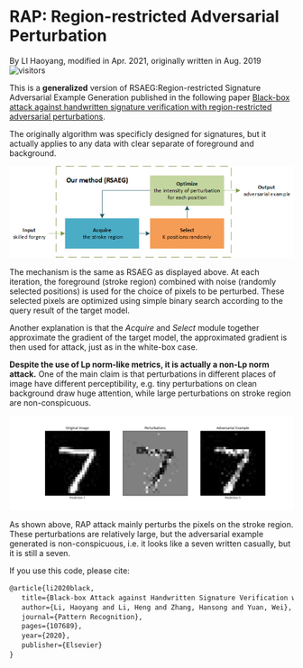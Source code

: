 # RAP: Region-restricted Adversarial Perturbation  

By LI Haoyang, modified in Apr. 2021, originally written in Aug. 2019 ![visitors](https://visitor-badge.glitch.me/badge?page_id=greenere.rap_attack)

This is a **generalized** version of RSAEG:Region-restricted Signature Adversarial Example Generation published in the following paper [Black-box attack against handwritten signature verification with region-restricted adversarial perturbations](http://www.sciencedirect.com/science/article/pii/S0031320320304921).

The originally algorithm was specificly designed for signatures, but it actually applies to any data with clear separate of foreground and background.

<img src="records/rsaeg.png"></img>

The mechanism is the same as RSAEG as displayed above. At each iteration, the foreground (stroke region) combined with noise (randomly selected positions) is used for the choice of pixels to be perturbed. These selected pixels are optimized using simple binary search according to the query result of the target model. 

Another explanation is that the *Acquire* and *Select* module together approximate the gradient of the target model, the approximated gradient is then used for attack, just as in the white-box case.

**Despite the use of Lp norm-like metrics, it is actually a non-Lp norm attack.** One of the main claim is that perturbations in different places of image have different perceptibility, e.g. tiny perturbations on clean background draw huge attention, while large perturbations on stroke region are non-conspicuous.

<img src="records/rap_attack_result.jpg"></img>

As shown above, RAP attack mainly perturbs the pixels on the stroke region. These perturbations are relatively large, but the adversarial example generated is non-conspicuous, i.e. it looks like a seven written casually, but it is still a seven.

If you use this code, please cite:

```latex
@article{li2020black,
   title={Black-box Attack against Handwritten Signature Verification with Region-restricted Adversarial Perturbations},
   author={Li, Haoyang and Li, Heng and Zhang, Hansong and Yuan, Wei},
   journal={Pattern Recognition},
   pages={107689},
   year={2020},
   publisher={Elsevier}
}
```




